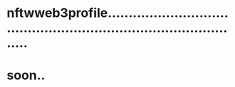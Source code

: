 # nftwweb3profile.......................................................................................
# soon..
